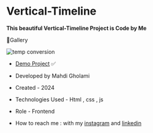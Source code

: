 # Vertical-Timeline

**This beautiful Vertical-Timeline Project is Code by Me**

📸Gallery

![temp conversion](https://github.com/user-attachments/assets/f3408355-b813-444e-81e2-b92dd8b297a9)


- [Demo Project]() ✅

- Developed by Mahdi Gholami

- Created - 2024

- Technologies Used - Html , css , js

- Role - Frontend

- How to reach me : with my [instagram](https://www.instagram.com/mahdi_gholami_web) and [linkedin](https://www.linkedin.com/in/mahdi-gholami-developer)
